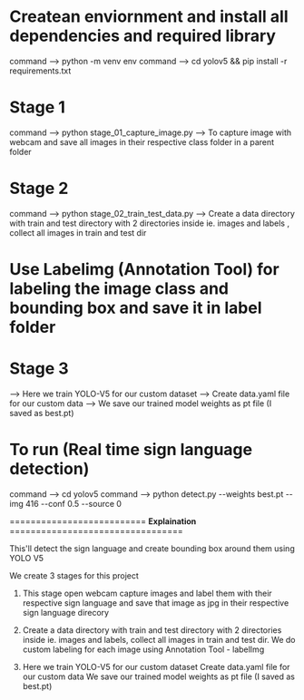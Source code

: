 # Createan enviornment and install all dependencies and required library
command --> python -m venv env 
command --> cd yolov5 && pip install -r requirements.txt

# Stage 1 
command --> python stage_01_capture_image.py
--> To capture image with webcam and save all images in their respective class folder in a parent folder 

# Stage 2
command --> python stage_02_train_test_data.py
--> Create a data directory with train and test directory with 2 directories inside ie. images and labels ,
    collect all images in train and test dir 
# Use Labelimg (Annotation Tool) for labeling the image class and bounding box and save it in label folder

# Stage 3 
--> Here we train YOLO-V5 for our custom dataset
--> Create data.yaml file for our custom data 
--> We save our trained model weights as pt file (I saved as best.pt) 

# To run (Real time sign language detection)
command -->  cd yolov5
command -->  python detect.py --weights best.pt --img 416 --conf 0.5 --source 0


========================== **Explaination** =================================

This'll detect the sign language and create bounding box around them using YOLO V5

We create 3 stages for this project

1) This stage open webcam capture images and label them with their respective sign language and save that image as jpg in their respective sign language direcory

2) Create a data directory with train and test directory with 2 directories inside ie. images and labels, collect all images in train and test dir.
	We do custom labeling for each image using Annotation Tool - labelImg

3) Here we train YOLO-V5 for our custom dataset
   Create data.yaml file for our custom data 
   We save our trained model weights as pt file (I saved as best.pt)
